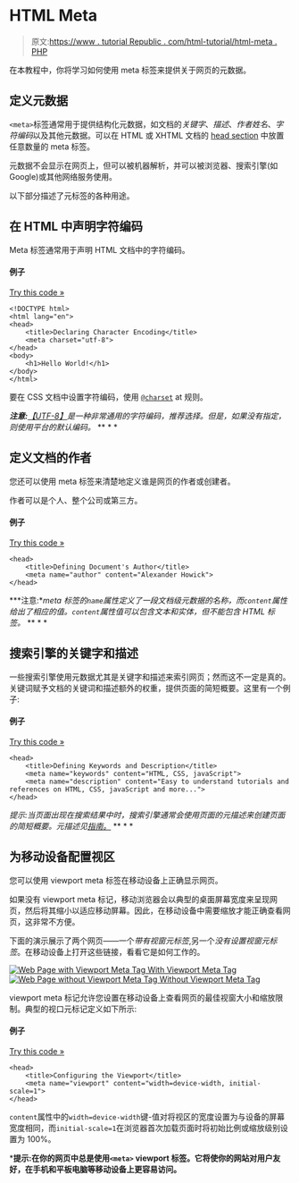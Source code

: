 # HTML Meta

> 原文:[https://www . tutorial Republic . com/html-tutorial/html-meta . PHP](https://www.tutorialrepublic.com/html-tutorial/html-meta.php)

在本教程中，你将学习如何使用 meta 标签来提供关于网页的元数据。

## 定义元数据

`<meta>`标签通常用于提供结构化元数据，如文档的*关键字*、*描述*、*作者姓名*、*字符编码*以及其他元数据。可以在 HTML 或 XHTML 文档的 [head section](html-head.php) 中放置任意数量的 meta 标签。

元数据不会显示在网页上，但可以被机器解析，并可以被浏览器、搜索引擎(如 Google)或其他网络服务使用。

以下部分描述了元标签的各种用途。

## 在 HTML 中声明字符编码

Meta 标签通常用于声明 HTML 文档中的字符编码。

#### 例子

[Try this code »](../codelab.php?topic=html&file=meta-character-encoding "Try this code using online Editor")

```
<!DOCTYPE html>
<html lang="en">
<head>
    <title>Declaring Character Encoding</title> 
    <meta charset="utf-8">
</head>
<body>
    <h1>Hello World!</h1>
</body>
</html>
```

要在 CSS 文档中设置字符编码，使用 [`@charset`](../css-reference/css-charset-rule.php) at 规则。

 ***注意:**[【UTF-8】](https://en.wikipedia.org/wiki/UTF-8)是一种非常通用的字符编码，推荐选择。但是，如果没有指定，则使用平台的默认编码。*  ** * *

## 定义文档的作者

您还可以使用 meta 标签来清楚地定义谁是网页的作者或创建者。

作者可以是个人、整个公司或第三方。

#### 例子

[Try this code »](../codelab.php?topic=html&file=meta-author-name "Try this code using online Editor")

```
<head>
    <title>Defining Document's Author</title>
    <meta name="author" content="Alexander Howick">
</head>
```

 ***注意:**meta 标签的`name`属性定义了一段文档级元数据的名称，而`content`属性给出了相应的值。`content`属性值可以包含文本和实体，但不能包含 HTML 标签。*  ** * *

## 搜索引擎的关键字和描述

一些搜索引擎使用元数据尤其是关键字和描述来索引网页；然而这不一定是真的。关键词赋予文档的关键词和描述额外的权重，提供页面的简短概要。这里有一个例子:

#### 例子

[Try this code »](../codelab.php?topic=html&file=meta-keywords-and-description "Try this code using online Editor")

```
<head>
    <title>Defining Keywords and Description</title>  
    <meta name="keywords" content="HTML, CSS, javaScript">
    <meta name="description" content="Easy to understand tutorials and references on HTML, CSS, javaScript and more..."> 
</head>
```

 *提示:当页面出现在搜索结果中时，搜索引擎通常会使用页面的元描述来创建页面的简短概要。元描述见[指南。](../faq/what-is-the-maximum-length-of-title-and-meta-description-tag.php)*  ** * *

## 为移动设备配置视区

您可以使用 viewport meta 标签在移动设备上正确显示网页。

如果没有 viewport meta 标记，移动浏览器会以典型的桌面屏幕宽度来呈现网页，然后将其缩小以适应移动屏幕。因此，在移动设备中需要缩放才能正确查看网页，这非常不方便。

下面的演示展示了两个网页——一个*带有视窗元标签*,另一个*没有设置视窗元标签*。在移动设备上打开这些链接，看看它是如何工作的。

[![Web Page with Viewport Meta Tag](../Images/ff8bf1500a4875f38375f7980d4b327a.png) With Viewport Meta Tag](/examples/html/page-with-viewport-meta-tag.html) [![Web Page without Viewport Meta Tag](../Images/af04731a58458eab8449a7784ed4a478.png) Without Viewport Meta Tag](/examples/html/page-without-viewport-meta-tag.html) 

viewport meta 标记允许您设置在移动设备上查看网页的最佳视窗大小和缩放限制。典型的视口元标记定义如下所示:

#### 例子

[Try this code »](../codelab.php?topic=html&file=meta-viewport-tag "Try this code using online Editor")

```
<head>
    <title>Configuring the Viewport</title> 
    <meta name="viewport" content="width=device-width, initial-scale=1">
</head>
```

`content`属性中的`width=device-width`键-值对将视区的宽度设置为与设备的屏幕宽度相同，而`initial-scale=1`在浏览器首次加载页面时将初始比例或缩放级别设置为 100%。

 ***提示:**在你的网页中总是使用`<meta>` viewport 标签。它将使你的网站对用户友好，在手机和平板电脑等移动设备上更容易访问。****
